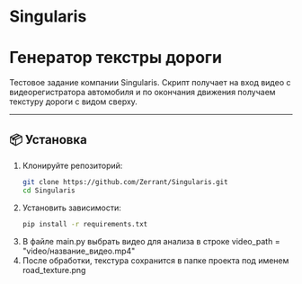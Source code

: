 # Singularis
# Генератор текстры дороги

Тестовое задание компании Singularis. Скрипт получает на вход видео с видеорегистратора автомобиля и по окончания движения получаем текстуру дороги с видом сверху.


---

## 📦 Установка

1. Клонируйте репозиторий:
   ```bash
   git clone https://github.com/Zerrant/Singularis.git
   cd Singularis
2. Установить зависимости:
   ```bash
   pip install -r requirements.txt
3. В файле main.py выбрать видео для анализа в строке video_path = "video/название_видео.mp4"
4. После обработки, текстура сохранится в папке проекта под именем road_texture.png

